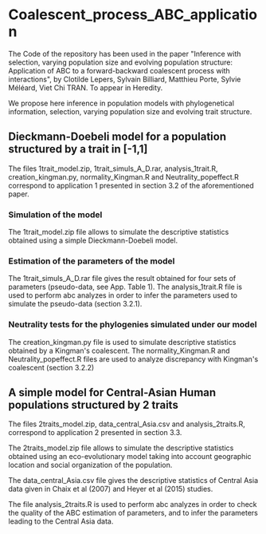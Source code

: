 # Coalescent_process_ABC_application
The Code of the repository has been used in the paper "Inference with selection, varying population size and evolving population structure: Application of ABC to a forward-backward coalescent process with interactions", by Clotilde Lepers, Sylvain Billiard, Matthieu Porte, Sylvie Méléard, Viet Chi TRAN. 
To appear in Heredity. 

We propose here inference in population models with phylogenetical information, selection, varying population size and evolving trait structure.

## Dieckmann-Doebeli model for a population structured by a trait in [-1,1]

The files 1trait_model.zip, 1trait_simuls_A_D.rar, analysis_1trait.R, creation_kingman.py, normality_Kingman.R and Neutrality_popeffect.R correspond to application 1 presented in section 3.2 of the aforementioned paper.

### Simulation of the model

The 1trait_model.zip file allows to simulate the descriptive statistics obtained using a simple Dieckmann-Doebeli model. 

### Estimation of the parameters of the model

The 1trait_simuls_A_D.rar file gives the result obtained for four sets of parameters (pseudo-data, see App. Table 1). 
The analysis_1trait.R file is used to perform abc analyzes in order to infer the parameters used to simulate the pseudo-data (section 3.2.1).

### Neutrality tests for the phylogenies simulated under our model

The creation_kingman.py file is used to simulate descriptive statistics obtained by a Kingman's coalescent. The normality_Kingman.R and Neutrality_popeffect.R files are used to analyze discrepancy with Kingman's coalescent (section 3.2.2)

## A simple model for Central-Asian Human populations structured by 2 traits

The files 2traits_model.zip, data_central_Asia.csv and analysis_2traits.R, correspond to application 2 presented in section 3.3.

The 2traits_model.zip file allows to simulate the descriptive statistics obtained using an eco-evolutionary model taking into account geographic location and social organization of the population. 

The data_central_Asia.csv file gives the descriptive statistics of Central Asia data given in Chaix et al (2007) and Heyer et al (2015) studies. 

The file analysis_2traits.R is used to perform abc analyzes in order to check the quality of the ABC estimation of parameters, and to infer the parameters leading to the Central Asia data.

